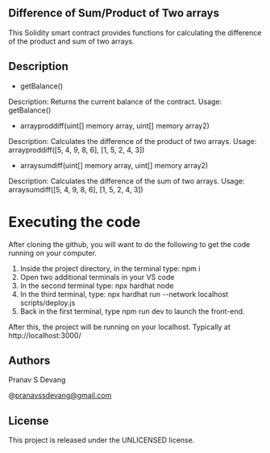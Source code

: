 ## Difference of Sum/Product of Two arrays

This Solidity smart contract provides functions for calculating the difference of the product and sum of two arrays.

## Description

- getBalance()

Description: Returns the current balance of the contract.
Usage: getBalance()
- arrayproddiff(uint[] memory array, uint[] memory array2)

Description: Calculates the difference of the product of two arrays.
Usage: arrayproddiff([5, 4, 9, 8, 6], [1, 5, 2, 4, 3])
- arraysumdiff(uint[] memory array, uint[] memory array2)

Description: Calculates the difference of the sum of two arrays.
Usage: arraysumdiff([5, 4, 9, 8, 6], [1, 5, 2, 4, 3])

# Executing the code

After cloning the github, you will want to do the following to get the code running on your computer.

1. Inside the project directory, in the terminal type: npm i
2. Open two additional terminals in your VS code
3. In the second terminal type: npx hardhat node
4. In the third terminal, type: npx hardhat run --network localhost scripts/deploy.js
5. Back in the first terminal, type npm run dev to launch the front-end.

After this, the project will be running on your localhost. 
Typically at http://localhost:3000/

## Authors

Pranav S Devang

@pranavssdevang@gmail.com

## License

This project is released under the UNLICENSED license.

